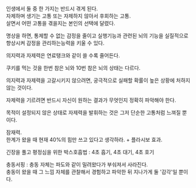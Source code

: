 인생에서 둘 중 한 가지는 반드시 겪게 된다.<br>
자제하며 생기는 고통 또는 자제하지 않아서 후회하는 고통.<br>
살면서 어떤 고통을 겪을지는 본인의 선택에 달렸다.

명상을 하면, 통제할 수 없는 감정을 줄이고 실행기능과 관련된 뇌의 기능을 실질적으로 향상시켜 감정을 관리하는능력을 키울 수 있다.

의지력과 자제력은 연료탱크와 같이 쓸 수록 줄어든다.

쿠키를 먹는 것을 한번 참은 뇌와 10번 참은 뇌의 상태는 다르다.

의지력과 자제력을 고갈시키지 않으려면, 궁극적으로 실패할 확률이 높은 상황에 처하지 않는 것이다.

자제력을 기르려면 반드시 자신이 원하는 결과가 무엇인지 정확히 파악해야 한다.

목적이 설정되지 않은 상태로 자제력을 발휘하는 것은 그저 단순한 고통처럼 느껴질 뿐이다.

잠재력.<br>
한계가 왔을 때 현재 40%의 힘만 쓰고 있다고 생각하라. + 플라시보 효과.

긴장을 풀고 평정심을 위한 박스호흡법 : 4초 흡기, 4초 대기, 4초 호기

충동서핑 : 충동 자체는 파도와 같이 밀려왔다가 부숴져서 사라진다.<br>
충동이 왔을 때 그 느낌 자체를 관찰해서 경험하고 파악한 뒤 지나가게 둘 '감각'일 뿐이다.
